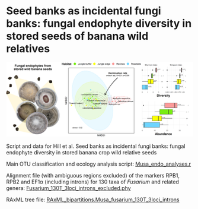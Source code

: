 # Seed banks as incidental fungi banks: fungal endophyte diversity in stored seeds of banana wild relatives

![Graphical abstract](https://github.com/Rowena-h/MusaEndophytes/blob/main/Graphical-abstract.png)

Script and data for Hill et al. Seed banks as incidental fungi banks: fungal endophyte diversity in stored banana crop wild relative seeds

Main OTU classification and ecology analysis script:
[Musa_endo_analyses.r](https://github.com/Rowena-h/MusaEndophytes/blob/main/Musa_endo_analyses.r)

Alignment file (with ambiguous regions excluded) of the markers RPB1, RPB2 and EF1α (including introns) for 130 taxa of *Fusarium* and related genera: 
[Fusarium_130T_3loci_introns_excluded.phy](https://github.com/Rowena-h/MusaEndophytes/blob/main/data/Fusarium_130T_3loci_introns_excluded.phy)

RAxML tree file: 
[RAxML_bipartitions.Musa_fusarium_130T_3loci_introns](https://github.com/Rowena-h/MusaEndophytes/blob/main/data/RAxML_bipartitions.Musa_fusarium_130T_3loci_introns)